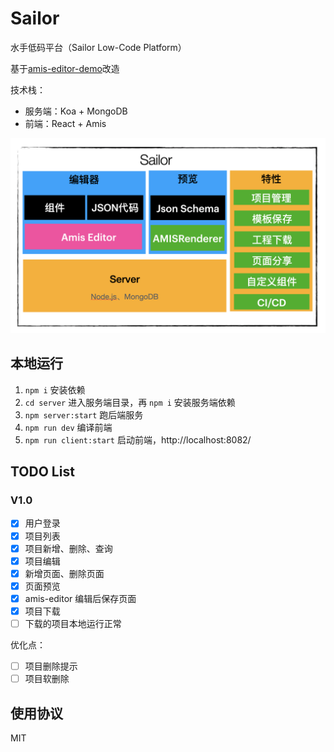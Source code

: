 # Sailor

水手低码平台（Sailor Low-Code Platform）

基于[amis-editor-demo](http://aisuda.github.io/amis-editor-demo)改造

技术栈：

-   服务端：Koa + MongoDB
-   前端：React + Amis

![](./architecture.png)

## 本地运行

1. `npm i` 安装依赖
2. `cd server` 进入服务端目录，再 `npm i` 安装服务端依赖
3. `npm server:start` 跑后端服务
4. `npm run dev` 编译前端
5. `npm run client:start` 启动前端，http://localhost:8082/

## TODO List

### V1.0

-   [x] 用户登录
-   [x] 项目列表
-   [x] 项目新增、删除、查询
-   [x] 项目编辑
-   [x] 新增页面、删除页面
-   [x] 页面预览
-   [x] amis-editor 编辑后保存页面
-   [x] 项目下载
-   [ ] 下载的项目本地运行正常

优化点：

-   [ ] 项目删除提示
-   [ ] 项目软删除

## 使用协议

MIT
